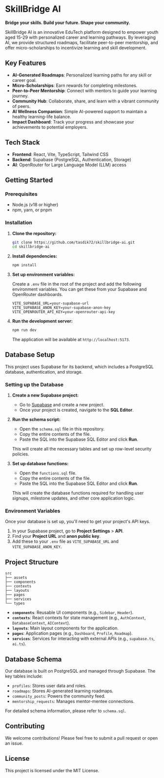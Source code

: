 # SkillBridge AI

**Bridge your skills. Build your future. Shape your community.**

SkillBridge AI is an innovative EduTech platform designed to empower youth aged 15-29 with personalized career and learning pathways. By leveraging AI, we provide structured roadmaps, facilitate peer-to-peer mentorship, and offer micro-scholarships to incentivize learning and skill development.

## Key Features

- **AI-Generated Roadmaps**: Personalized learning paths for any skill or career goal.
- **Micro-Scholarships**: Earn rewards for completing milestones.
- **Peer-to-Peer Mentorship**: Connect with mentors to guide your learning journey.
- **Community Hub**: Collaborate, share, and learn with a vibrant community of peers.
- **AI Wellness Companion**: Simple AI-powered support to maintain a healthy learning-life balance.
- **Impact Dashboard**: Track your progress and showcase your achievements to potential employers.

## Tech Stack

- **Frontend**: React, Vite, TypeScript, Tailwind CSS
- **Backend**: Supabase (PostgreSQL, Authentication, Storage)
- **AI**: OpenRouter for Large Language Model (LLM) access

## Getting Started

### Prerequisites

- Node.js (v18 or higher)
- npm, yarn, or pnpm

### Installation

1.  **Clone the repository:**

    ```bash
    git clone https://github.com/tasdik72/skillbridge-ai.git
    cd skillbridge-ai
    ```

2.  **Install dependencies:**

    ```bash
    npm install
    ```

3.  **Set up environment variables:**

    Create a `.env` file in the root of the project and add the following environment variables. You can get these from your Supabase and OpenRouter dashboards.

    ```env
    VITE_SUPABASE_URL=your-supabase-url
    VITE_SUPABASE_ANON_KEY=your-supabase-anon-key
    VITE_OPENROUTER_API_KEY=your-openrouter-api-key
    ```

4.  **Run the development server:**

    ```bash
    npm run dev
    ```

    The application will be available at `http://localhost:5173`.

## Database Setup

This project uses Supabase for its backend, which includes a PostgreSQL database, authentication, and storage.

### Setting up the Database

1.  **Create a new Supabase project:**

    - Go to [Supabase](https://supabase.com/) and create a new project.
    - Once your project is created, navigate to the **SQL Editor**.

2.  **Run the schema script:**

    - Open the `schema.sql` file in this repository.
    - Copy the entire contents of the file.
    - Paste the SQL into the Supabase SQL Editor and click **Run**.

    This will create all the necessary tables and set up row-level security policies.

3.  **Set up database functions:**

    - Open the `functions.sql` file.
    - Copy the entire contents of the file.
    - Paste the SQL into the Supabase SQL Editor and click **Run**.

    This will create the database functions required for handling user signups, milestone updates, and other core application logic.

### Environment Variables

Once your database is set up, you'll need to get your project's API keys.

1.  In your Supabase project, go to **Project Settings** > **API**.
2.  Find your **Project URL** and **anon public key**.
3.  Add these to your `.env` file as `VITE_SUPABASE_URL` and `VITE_SUPABASE_ANON_KEY`.

## Project Structure

```
src
├── assets
├── components
├── contexts
├── layouts
├── pages
├── services
└── types
```

- **`components`**: Reusable UI components (e.g., `Sidebar`, `Header`).
- **`contexts`**: React contexts for state management (e.g., `AuthContext`, `DatabaseContext`, `AIContext`).
- **`layouts`**: Main layout components for the application.
- **`pages`**: Application pages (e.g., `Dashboard`, `Profile`, `Roadmap`).
- **`services`**: Services for interacting with external APIs (e.g., `supabase.ts`, `ai.ts`).

## Database Schema

Our database is built on PostgreSQL and managed through Supabase. The key tables include:

- `profiles`: Stores user data and roles.
- `roadmaps`: Stores AI-generated learning roadmaps.
- `community_posts`: Powers the community feed.
- `mentorship_requests`: Manages mentor-mentee connections.

For detailed schema information, please refer to `schema.sql`.

## Contributing

We welcome contributions! Please feel free to submit a pull request or open an issue.

## License

This project is licensed under the MIT License.
